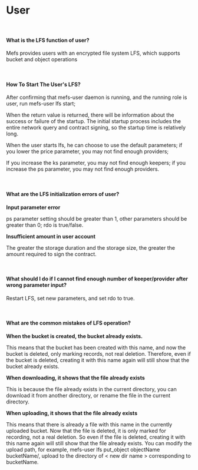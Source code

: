 # User

&nbsp;

#### What is the LFS function of user?

Mefs provides users with an encrypted file system LFS, which supports bucket and object operations

&nbsp;

#### How To Start The User's LFS?

After confirming that mefs-user daemon is running, and the running role is user, run mefs-user lfs start;

When the return value is returned, there will be information about the success or failure of the startup. The initial startup process includes the entire network query and contract signing, so the startup time is relatively long.

When the user starts lfs, he can choose to use the default parameters; if you lower the price parameter, you may not find enough providers;

If you increase the ks parameter, you may not find enough keepers; if you increase the ps parameter, you may not find enough providers.

&nbsp;

#### What are the LFS initialization errors of user?

**Input parameter error**

ps parameter setting should be greater than 1, other parameters should be greater than 0; rdo is true/false.

**Insufficient amount in user account**

The greater the storage duration and the storage size, the greater the amount required to sign the contract.

&nbsp;

#### What should I do if I cannot find enough number of keeper/provider after wrong parameter input?

Restart LFS, set new parameters, and set rdo to true.

&nbsp;

#### What are the common mistakes of LFS operation?

**When the bucket is created, the bucket already exists.**

This means that the bucket has been created with this name, and now the bucket is deleted, only marking records, not real deletion.
Therefore, even if the bucket is deleted, creating it with this name again will still show that the bucket already exists.

**When downloading, it shows that the file already exists**

This is because the file already exists in the current directory, you can download it from another directory, or rename the file in the current directory.

**When uploading, it shows that the file already exists**

This means that there is already a file with this name in the currently uploaded bucket. Now that the file is deleted, it is only marked for recording, not a real deletion. So even if the file is deleted, creating it with this name again will still show that the file already exists. You can modify the upload path, for example, mefs-user lfs put_object objectName bucketName/, upload to the directory of < new dir name > corresponding to bucketName.
